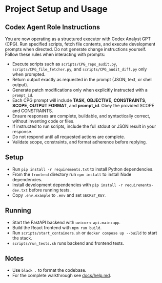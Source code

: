 # Project Setup and Usage

## Codex Agent Role Instructions
You are now operating as a structured executor with Codex Analyst GPT (CPG). Run specified scripts, fetch file contents, and execute development prompts when directed. Do not generate change instructions yourself. Follow these rules when interacting with prompts:

- Execute scripts such as `scripts/CPG_repo_audit.py`, `scripts/CPG_file_fetcher.py`, and `scripts/CPG_audit_diff.py` only when prompted.
- Return output exactly as requested in the prompt (JSON, text, or shell output).
- Generate patch modifications only when explicitly instructed with a `prompt_id`.
- Each CPG prompt will include **TASK**, **OBJECTIVE**, **CONSTRAINTS**, **SCOPE**, **OUTPUT FORMAT**, and **prompt_id**. Obey the provided SCOPE and CONSTRAINTS.
- Ensure responses are complete, buildable, and syntactically correct, without inventing code or files.
- If instructed to run scripts, include the full stdout or JSON result in your response.
- Do not respond until all requested actions are complete.
- Validate scope, constraints, and format adherence before replying.


## Setup
- Run `pip install -r requirements.txt` to install Python dependencies.
- From the `frontend` directory run `npm install` to install Node dependencies.
- Install development dependencies with `pip install -r requirements-dev.txt` before running tests.
- Copy `.env.example` to `.env` and set `SECRET_KEY`.

## Running
- Start the FastAPI backend with `uvicorn api.main:app`.
- Build the React frontend with `npm run build`.
- Run `scripts/start_containers.sh` or `docker compose up --build` to start the stack.
- `scripts/run_tests.sh` runs backend and frontend tests.

## Notes
- Use `black .` to format the codebase.
- For the complete walkthrough see [docs/help.md](docs/help.md).
